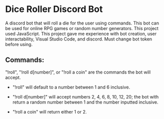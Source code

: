 # Dice Roller Discord Bot

A discord bot that will roll a die for the user using commands. This bot can be used for online RPG games or random number generators. This project used JavaScript. This project gave me experience with bot creation, user interactability, Visual Studio Code, and discord. Must change bot token before using.

## Commands:

"!roll", "!roll d[number]", or "!roll a coin" are the commands the bot will accept.

* "!roll" will default to a number between 1 and 6 inclusive.

* "!roll d[number]" will accept numbers 2, 4, 6, 8, 10, 12, 20; the bot with return a random number between 1 and the number inputted inclusive.

* "!roll a coin" will return either 1 or 2.
